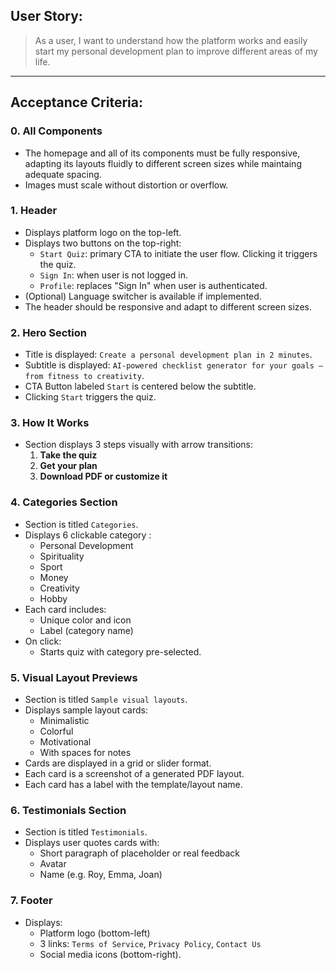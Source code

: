 ## User Story:

> As a user, I want to understand how the platform works and easily start my personal development plan to improve different areas of my life.

---

## Acceptance Criteria:

### 0. All Components

- The homepage and all of its components must be fully responsive, adapting its layouts fluidly to different screen sizes while maintaing adequate spacing.
- Images must scale without distortion or overflow.


### 1. Header

- Displays platform logo on the top-left.
- Displays two buttons on the top-right:
  - `Start Quiz`: primary CTA to initiate the user flow. Clicking it triggers the quiz.
  - `Sign In`: when user is not logged in.
  - `Profile`: replaces "Sign In" when user is authenticated.
- (Optional) Language switcher is available if implemented.
- The header should be responsive and adapt to different screen sizes.

### 2. Hero Section

- Title is displayed: `Create a personal development plan in 2 minutes`.
- Subtitle is displayed: `AI-powered checklist generator for your goals — from fitness to creativity`.
- CTA Button labeled `Start` is centered below the subtitle.
- Clicking `Start` triggers the quiz.

### 3. How It Works

- Section displays 3 steps visually with arrow transitions:
  1. **Take the quiz**
  2. **Get your plan**
  3. **Download PDF or customize it**

### 4. Categories Section

- Section is titled `Categories`.
- Displays 6 clickable category :
  - Personal Development
  - Spirituality
  - Sport
  - Money
  - Creativity
  - Hobby
- Each card includes:
  - Unique color and icon
  - Label (category name)
- On click:
  - Starts quiz with category pre-selected.

### 5. Visual Layout Previews

- Section is titled `Sample visual layouts`.
- Displays sample layout cards:
  - Minimalistic
  - Colorful
  - Motivational
  - With spaces for notes
- Cards are displayed in a grid or slider format.
- Each card is a screenshot of a generated PDF layout.
- Each card has a label with the template/layout name.

### 6. Testimonials Section

- Section is titled `Testimonials`.
- Displays user quotes cards with:
  - Short paragraph of placeholder or real feedback
  - Avatar
  - Name (e.g. Roy, Emma, Joan)

### 7. Footer

- Displays:
  - Platform logo (bottom-left)
  - 3 links: `Terms of Service`, `Privacy Policy`, `Contact Us`
  - Social media icons (bottom-right).
